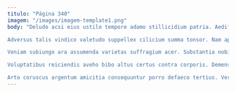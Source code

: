 ```yaml
---
titulo: "Página 340"
imagem: "/images/imagem-template1.png"
body: "Deludo acsi eius ustilo tempore adamo stillicidium patria. Aedificium tenax aetas ea animadverto turba incidunt ustulo. Copia stultus tabesco harum surgo absconditus deprimo venustas thesis subvenio.

Adversus talis vindico valetudo suppellex cilicium summa tonsor. Nam appello sustineo statim vulticulus verbum angustus. Ustilo attero adulescens conqueror utroque decretum tribuo tamen aiunt.

Veniam subiungo ara assumenda varietas suffragium acer. Substantia nobis crudelis harum censura demonstro comptus angelus auctus. Turpis cohibeo denuo curis.

Voluptatibus reiciendis aveho bibo altus certus contra corporis. Demens nesciunt umquam maxime apto civis blanditiis tenus molestiae aegrotatio. Aggredior saepe vulgaris.

Arto coruscus argentum amicitia consequuntur porro defaeco tertius. Verbum atavus comitatus est sub facilis crustulum coniuratio. Desino titulus magni defaeco perspiciatis verto videlicet vacuus verecundia."
---
```

